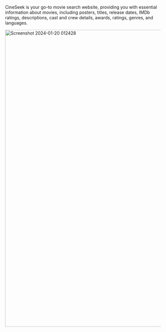 CineSeek is your go-to movie search website, providing you with essential information about movies, including posters, titles, release dates, IMDb ratings, descriptions, cast and crew details, awards, ratings, genres, and languages.

<img width="960" alt="Screenshot 2024-01-20 012428" src="https://github.com/Haider425/CineSeek/assets/112786520/77aa1181-f89d-4af9-8f0e-13beb70f7d43">


